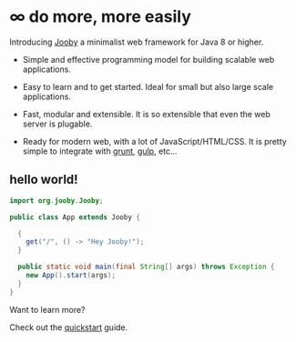 # &infin; do more, more easily

Introducing [Jooby](http://jooby.org) a minimalist web framework for Java 8 or higher.

* Simple and effective programming model for building scalable web applications.

* Easy to learn and to get started. Ideal for small but also large scale applications.

* Fast, modular and extensible. It is so extensible that even the web server is plugable.

* Ready for modern web, with a lot of JavaScript/HTML/CSS. It is pretty simple to integrate with [grunt](http://gruntjs.com/), [gulp](http://gulpjs.com/), etc...

## hello world!

```java
import org.jooby.Jooby;

public class App extends Jooby {

  {
    get("/", () -> "Hey Jooby!");
  }

  public static void main(final String[] args) throws Exception {
    new App().start(args);
  }
}

```

Want to learn more?

Check out the [quickstart](/quickstart) guide.
